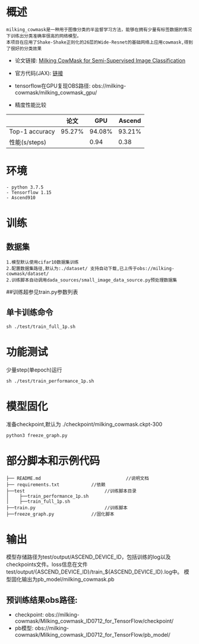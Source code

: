 # 概述
    milking_cowmask是一种用于图像分类的半监督学习方法，能够在拥有少量有标签数据的情况下训练出分类准确率很高的网络模型。
    本项目在应用了Shake-Shake正则化的26层的Wide-Resnet的基础网络上应用cowmask,得到了很好的分类效果

- 论文链接: [Milking CowMask for Semi-Supervised Image Classification](https://arxiv.org/abs/2003.12022)

- 官方代码(JAX): [链接](https://github.com/google-research/google-research/tree/master/milking_cowmask)

- tensorflow在GPU复现OBS路径: obs://milking-cowmask/milking_cowmask_gpu/

- 精度性能比较

|  | 论文 | GPU | Ascend |
| ------ | ------ | ------ | ------ |
| Top-1 accuracy | 95.27% | 94.08% | 93.21% |
| 性能(s/steps) |  | 0.94 | 0.38 |
# 环境
    - python 3.7.5
    - Tensorflow 1.15
    - Ascend910

# 训练
## 数据集
    1.模型默认使用cifar10数据集训练
    2.配置数据集路径,默认为:./dataset/ 支持自动下载,已上传于obs://milking-cowmask/dataset/
    2.训练脚本自动调用dada_sources/small_image_data_source.py预处理数据集
##训练超参见train.py参数列表
## 单卡训练命令
```commandline
sh ./test/train_full_1p.sh
```

# 功能测试
少量step(单epoch)运行
```commandline
sh ./test/train_performance_1p.sh
```
# 模型固化
准备checkpoint,默认为 ./checkpoint/milking_cowmask.ckpt-300
```commandline
python3 freeze_graph.py
```

# 部分脚本和示例代码
```text
├── README.md                                //说明文档
├── requirements.txt			//依赖
├──test		                         //训练脚本目录								 
│    ├──train_performance_1p.sh			 
│    ├──train_full_1p.sh
├──train.py                 	     //训练脚本
├──freeze_graph.py              //固化脚本
```

# 输出
模型存储路径为test/output/ASCEND_DEVICE_ID，包括训练的log以及checkpoints文件。loss信息在文件test/output/{ASCEND_DEVICE_ID}/train_${ASCEND_DEVICE_ID}.log中。 
模型固化输出为pb_model/milking_cowmask.pb
## 预训练结果obs路径:
   - checkpoint: obs://milking-cowmask/Milking_cowmask_ID0712_for_TensorFlow/checkpoint/
   - pb模型: obs://milking-cowmask/Milking_cowmask_ID0712_for_TensorFlow/pb_model/